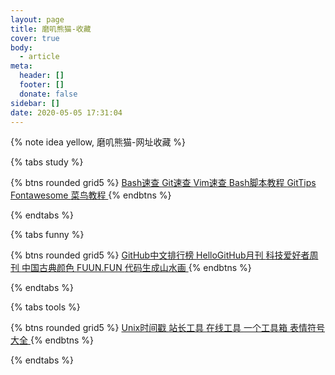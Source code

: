 ```yaml
---
layout: page
title: 磨叽熊猫-收藏
cover: true
body:
  - article
meta:
  header: []
  footer: []
  donate: false
sidebar: []
date: 2020-05-05 17:31:04
---
```


{% note idea yellow, 磨叽熊猫-网址收藏 %}

{% tabs study %}

<!-- tab 教程 -->

{% btns rounded grid5 %}
<a target="_blank" rel="external nofollow noopener noreferrer" href="https://github.com/skywind3000/awesome-cheatsheets/blob/master/languages/bash.sh">
  <i class="fas fa-book-open"></i>Bash速查
</a>
<a target="_blank" rel="external nofollow noopener noreferrer" href="https://github.com/skywind3000/awesome-cheatsheets/blob/master/tools/git.txt">
  <i class="fas fa-book-open"></i>Git速查
</a>
<a target="_blank" rel="external nofollow noopener noreferrer" href="https://github.com/skywind3000/awesome-cheatsheets/blob/master/editors/vim.txt">
  <i class="fas fa-book-open"></i>Vim速查
</a>
<a target="_blank" rel="external nofollow noopener noreferrer" href="https://wangdoc.com/bash/">
  <i class="fas fa-book-open"></i>Bash脚本教程
</a>
<a target="_blank" rel="external nofollow noopener noreferrer" href="https://github.com/521xueweihan/git-tips">
  <i class="fas fa-book-open"></i>GitTips
</a>
<a target="_blank" rel="external nofollow noopener noreferrer" href="https://fontawesome.com/icons?d=gallery&m=free">
  <i class="fas fa-book-open"></i>Fontawesome
</a>
<a target="_blank" rel="external nofollow noopener noreferrer" href="https://www.runoob.com/">
  <i class="fas fa-book-open"></i>菜鸟教程
</a>
{% endbtns %}

<!-- endtab -->

{% endtabs %}

{% tabs funny %}

<!-- tab 有趣 -->

{% btns rounded grid5 %}
<a target="_blank" rel="external nofollow noopener noreferrer" href="https://github.com/kon9chunkit/GitHub-Chinese-Top-Charts">
  <i class="fas fa-fan"></i>GitHub中文排行榜
</a>
<a target="_blank" rel="external nofollow noopener noreferrer" href="https://hellogithub.com/">
  <i class="fas fa-fan"></i>HelloGitHub月刊
</a>
<a target="_blank" rel="external nofollow noopener noreferrer" href="http://www.ruanyifeng.com/blog/">
  <i class="fas fa-fan"></i>科技爱好者周刊
</a>
<a target="_blank" rel="external nofollow noopener noreferrer" href="https://colors.ichuantong.cn/">
  <i class="fas fa-fan"></i>中国古典颜色
</a>
<a target="_blank" rel="external nofollow noopener noreferrer" href="https://fuun.fun/">
  <i class="fas fa-fan"></i>FUUN.FUN
</a>
<a target="_blank" rel="external nofollow noopener noreferrer" href="http://shan-shui-inf.lingdong.works/">
  <i class="fas fa-fan"></i>代码生成山水画
</a>
{% endbtns %}

<!-- endtab -->

{% endtabs %}

{% tabs tools %}

<!-- tab 工具 -->

{% btns rounded grid5 %}
<a target="_blank" rel="external nofollow noopener noreferrer" href="http://tool.chinaz.com/Tools/unixtime.aspx">
  <i class="fas fa-tools"></i>Unix时间戳
</a>
<a target="_blank" rel="external nofollow noopener noreferrer" href="http://tool.chinaz.com/">
  <i class="fas fa-tools"></i>站长工具
</a>
<a target="_blank" rel="external nofollow noopener noreferrer" href="https://tool.lu/">
  <i class="fas fa-tools"></i>在线工具
</a>
<a target="_blank" rel="external nofollow noopener noreferrer" href="http://www.atoolbox.net/">
  <i class="fas fa-tools"></i>一个工具箱
</a>
<a target="_blank" rel="external nofollow noopener noreferrer" href="https://emojipedia.org/">
  <i class="fas fa-tools"></i>表情符号大全
</a>
{% endbtns %}

<!-- endtab -->

{% endtabs %}
